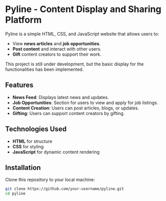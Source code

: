 # Pyline - Content Display and Sharing Platform

Pyline is a simple HTML, CSS, and JavaScript website that allows users to:
- View **news articles** and **job opportunities**.
- **Post content** and interact with other users.
- **Gift** content creators to support their work.

This project is still under development, but the basic display for the functionalities has been implemented.

## Features

- **News Feed**: Displays latest news and updates.
- **Job Opportunities**: Section for users to view and apply for job listings.
- **Content Creation**: Users can post articles, blogs, or updates.
- **Gifting**: Users can support content creators by gifting.

## Technologies Used

- **HTML** for structure
- **CSS** for styling
- **JavaScript** for dynamic content rendering

## Installation

Clone this repository to your local machine:

```bash
git clone https://github.com/your-username/pyline.git
cd pyline
